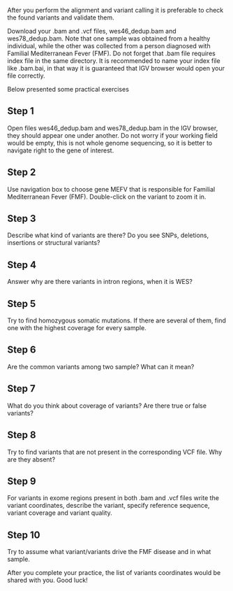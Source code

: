 After you perform the alignment and variant calling it is preferable to check the found variants and validate them.

Download your  .bam and .vcf files, wes46_dedup.bam and wes78_dedup.bam.  Note that one sample was obtained from a healthy individual, while the other was collected from a person diagnosed with Familial Mediterranean Fever (FMF).  Do not forget that .bam file requires index file in the same directory. It is recommended to name your index file like .bam.bai, in that way it is guaranteed that IGV browser would open your file correctly.    

Below presented some practical exercises

## Step 1
Open files wes46_dedup.bam and wes78_dedup.bam in the IGV browser, they should appear one under another. Do not worry if your working field would be empty, this is not whole genome sequencing, so it is better to navigate right to the gene of interest.

## Step 2
Use navigation box to choose gene MEFV that is responsible for Familial Mediterranean Fever (FMF). Double-click on the variant to zoom it in.

## Step 3
Describe what kind of variants are there? Do you see SNPs, deletions, insertions or structural variants?

## Step 4
Answer why are there variants in intron regions, when it is WES?

## Step 5
Try to find homozygous somatic mutations. If there are several of them, find one with the highest coverage for every sample.

## Step 6 
Are the common variants among two sample? What can it mean?

## Step 7
What do you think about coverage of variants? Are there true or false variants?

## Step 8
Try to find variants that are not present in the corresponding VCF file. Why are they absent?

## Step 9
For variants in exome regions present in both .bam and .vcf files write the variant coordinates, describe the variant, specify reference sequence, variant coverage and variant quality.

## Step 10
Try to assume what variant/variants drive the FMF disease and in what sample.


After you complete your practice, the list of variants coordinates would be shared with you. Good luck!

